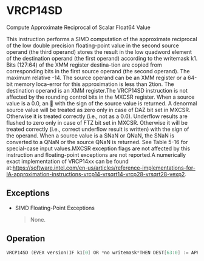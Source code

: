 # VRCP14SD

Compute Approximate Reciprocal of Scalar Float64 Value

This instruction performs a SIMD computation of the approximate reciprocal of the low double precision floating-point value in the second source operand (the third operand) stores the result in the low quadword element of the destination operand (the first operand) according to the writemask k1.
Bits (127:64) of the XMM register destina-tion are copied from corresponding bits in the first source operand (the second operand).
The maximum relative -14.
The source operand can be an XMM register or a 64-bit memory loca-error for this approximation is less than 2tion.
The destination operand is an XMM register.The VRCP14SD instruction is not affected by the rounding control bits in the MXCSR register.
When a source value is a 0.0, an  with the sign of the source value is returned.
A denormal source value will be treated as zero only in case of DAZ bit set in MXCSR.
Otherwise it is treated correctly (i.e., not as a 0.0).
Underflow results are flushed to zero only in case of FTZ bit set in MXCSR.
Otherwise it will be treated correctly (i.e., correct underflow result is written) with the sign of the operand.
When a source value is a SNaN or QNaN, the SNaN is converted to a QNaN or the source QNaN is returned.
See Table 5-16 for special-case input values.MXCSR exception flags are not affected by this instruction and floating-point exceptions are not reported.A numerically exact implementation of VRCP14xx can be found at:https://software.intel.com/en-us/articles/reference-implementations-for-IA-approximation-instructions-vrcp14-vrsqrt14-vrcp28-vrsqrt28-vexp2.

## Exceptions

- SIMD Floating-Point Exceptions
  > None.

## Operation

```C
VRCP14SD (EVEX version)IF k1[0] OR *no writemask*THEN DEST[63:0] := APPROXIMATE(1.0/SRC2[63:0]);ELSE IF *merging-masking*; merging-maskingTHEN *DEST[63:0] remains unchanged*ELSE ; zeroing-maskingDEST[63:0] := 0FI;FI;Intel C/C++ Compiler Intrinsic EquivalentVRCP14SD __m128d _mm_rcp14_sd( __m128d a, __m128d b);VRCP14SD __m128d _mm_mask_rcp14_sd(__m128d s, __mmask8 k, __m128d a, __m128d b);VRCP14SD __m128d _mm_maskz_rcp14_sd( __mmask8 k, __m128d a, __m128d b);
```
